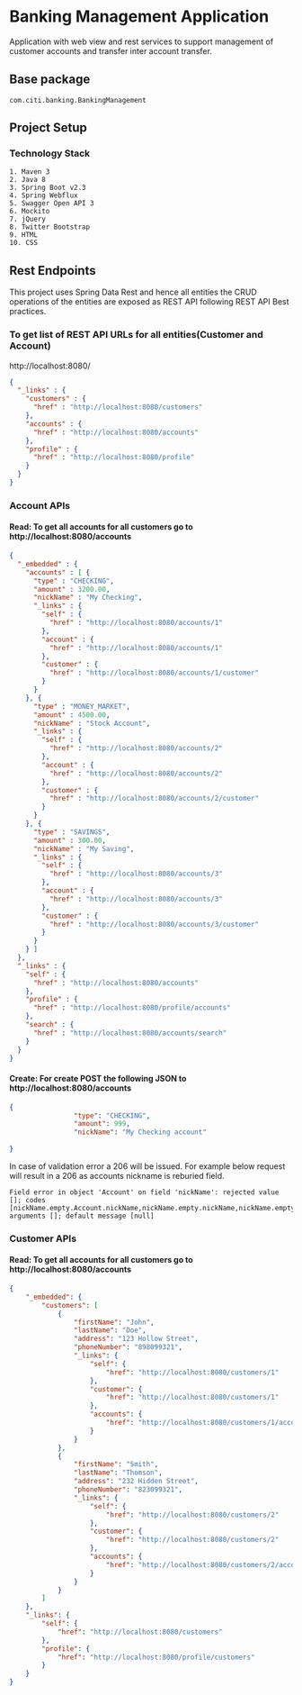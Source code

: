 # Banking Management Application
Application with web view and rest services to support management of customer accounts and transfer inter account transfer.
		
## Base package
```text
com.citi.banking.BankingManagement
```

## Project Setup
### Technology Stack 
```text
1. Maven 3
2. Java 8
3. Spring Boot v2.3
4. Spring Webflux
5. Swagger Open API 3
6. Mockito
7. jQuery
8. Twitter Bootstrap
9. HTML
10. CSS
```

## Rest Endpoints
This project uses Spring Data Rest and hence all entities the CRUD operations of the entities are exposed
as REST API following REST API Best practices.

### To get list of REST API URLs for all entities(Customer and Account) 
http://localhost:8080/
```json
{
  "_links" : {
    "customers" : {
      "href" : "http://localhost:8080/customers"
    },
    "accounts" : {
      "href" : "http://localhost:8080/accounts"
    },
    "profile" : {
      "href" : "http://localhost:8080/profile"
    }
  }
}
```

### Account APIs

#### Read: To get all accounts for all customers go to http://localhost:8080/accounts
```json
{
  "_embedded" : {
    "accounts" : [ {
      "type" : "CHECKING",
      "amount" : 3200.00,
      "nickName" : "My Checking",
      "_links" : {
        "self" : {
          "href" : "http://localhost:8080/accounts/1"
        },
        "account" : {
          "href" : "http://localhost:8080/accounts/1"
        },
        "customer" : {
          "href" : "http://localhost:8080/accounts/1/customer"
        }
      }
    }, {
      "type" : "MONEY_MARKET",
      "amount" : 4500.00,
      "nickName" : "Stock Account",
      "_links" : {
        "self" : {
          "href" : "http://localhost:8080/accounts/2"
        },
        "account" : {
          "href" : "http://localhost:8080/accounts/2"
        },
        "customer" : {
          "href" : "http://localhost:8080/accounts/2/customer"
        }
      }
    }, {
      "type" : "SAVINGS",
      "amount" : 300.00,
      "nickName" : "My Saving",
      "_links" : {
        "self" : {
          "href" : "http://localhost:8080/accounts/3"
        },
        "account" : {
          "href" : "http://localhost:8080/accounts/3"
        },
        "customer" : {
          "href" : "http://localhost:8080/accounts/3/customer"
        }
      }
    } ]
  },
  "_links" : {
    "self" : {
      "href" : "http://localhost:8080/accounts"
    },
    "profile" : {
      "href" : "http://localhost:8080/profile/accounts"
    },
    "search" : {
      "href" : "http://localhost:8080/accounts/search"
    }
  }
}
```
#### Create: For create POST the following JSON to http://localhost:8080/accounts
```json
{
                "type": "CHECKING",
                "amount": 999,
                "nickName": "My Checking account"
	
}
```
In case of validation error a 206 will be issued. For example below request will result in a 206 as accounts nickname is
reburied field.
```text
Field error in object 'Account' on field 'nickName': rejected value []; codes [nickName.empty.Account.nickName,nickName.empty.nickName,nickName.empty.java.lang.String,nickName.empty]; arguments []; default message [null]
```


### Customer APIs
#### Read: To get all accounts for all customers go to http://localhost:8080/accounts
```json
{
    "_embedded": {
        "customers": [
            {
                "firstName": "John",
                "lastName": "Doe",
                "address": "123 Hollow Street",
                "phoneNumber": "898099321",
                "_links": {
                    "self": {
                        "href": "http://localhost:8080/customers/1"
                    },
                    "customer": {
                        "href": "http://localhost:8080/customers/1"
                    },
                    "accounts": {
                        "href": "http://localhost:8080/customers/1/accounts"
                    }
                }
            },
            {
                "firstName": "Smith",
                "lastName": "Thomson",
                "address": "232 Hidden Street",
                "phoneNumber": "823099321",
                "_links": {
                    "self": {
                        "href": "http://localhost:8080/customers/2"
                    },
                    "customer": {
                        "href": "http://localhost:8080/customers/2"
                    },
                    "accounts": {
                        "href": "http://localhost:8080/customers/2/accounts"
                    }
                }
            }
        ]
    },
    "_links": {
        "self": {
            "href": "http://localhost:8080/customers"
        },
        "profile": {
            "href": "http://localhost:8080/profile/customers"
        }
    }
}
```

